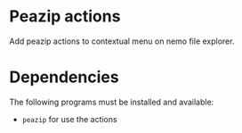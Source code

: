 # Peazip actions
Add peazip actions to contextual menu on nemo file explorer.

# Dependencies
The following programs must be installed and available:

* `peazip` for use the actions
